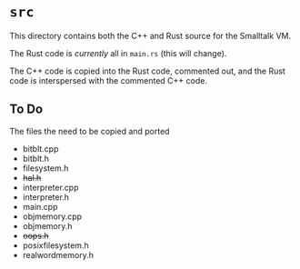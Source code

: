 # `src`

This directory contains both the
C++ and Rust source for the Smalltalk VM.

The Rust code is _currently_ all in `main.rs` (this will change).

The C++ code is copied into the Rust code, commented out, and the Rust code is interspersed with the
commented C++ code.

## To Do

The files the need to be copied and
ported

* bitblt.cpp
* bitblt.h
* filesystem.h
* ~~hal.h~~
* interpreter.cpp
* interpreter.h
* main.cpp
* objmemory.cpp
* objmemory.h
* ~~oops.h~~
* posixfilesystem.h
* realwordmemory.h

